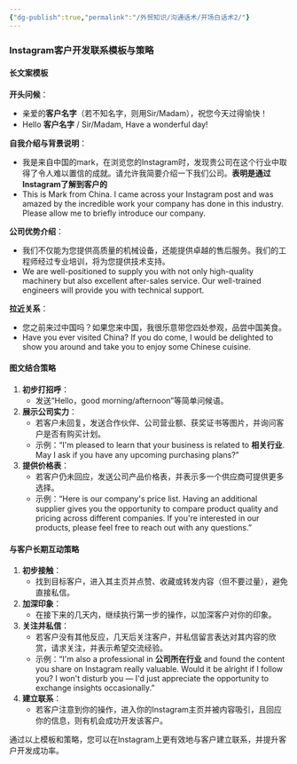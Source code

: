 ```yaml
---
{"dg-publish":true,"permalink":"/外贸知识/沟通话术/开场白话术2/"}
---
```


### Instagram客户开发联系模板与策略

#### 长文案模板

**开头问候**：

- 亲爱的**客户名字**（若不知名字，则用Sir/Madam），祝您今天过得愉快！
- Hello **客户名字** / Sir/Madam, Have a wonderful day!

**自我介绍与背景说明**：

- 我是来自中国的mark，在浏览您的Instagram时，发现贵公司在这个行业中取得了令人难以置信的成就。请允许我简要介绍一下我们公司。**表明是通过Instagram了解到客户的**
- This is Mark from China. I came across your Instagram post and was amazed by the incredible work your company has done in this industry. Please allow me to briefly introduce our company.

**公司优势介绍**：

- 我们不仅能为您提供高质量的机械设备，还能提供卓越的售后服务。我们的工程师经过专业培训，将为您提供技术支持。
- We are well-positioned to supply you with not only high-quality machinery but also excellent after-sales service. Our well-trained engineers will provide you with technical support.

**拉近关系**：

- 您之前来过中国吗？如果您来中国，我很乐意带您四处参观，品尝中国美食。
- Have you ever visited China? If you do come, I would be delighted to show you around and take you to enjoy some Chinese cuisine.

#### 图文结合策略

1. **初步打招呼**：
    - 发送“Hello，good morning/afternoon”等简单问候语。
2. **展示公司实力**：
    - 若客户未回复，发送合作伙伴、公司营业额、获奖证书等图片，并询问客户是否有购买计划。
    - 示例：“I'm pleased to learn that your business is related to **相关行业**. May I ask if you have any upcoming purchasing plans?”
3. **提供价格表**：
    - 若客户仍未回应，发送公司产品价格表，并表示多一个供应商可提供更多选择。
    - 示例：“Here is our company's price list. Having an additional supplier gives you the opportunity to compare product quality and pricing across different companies. If you're interested in our products, please feel free to reach out with any questions.”

#### 与客户长期互动策略

1. **初步接触**：
    - 找到目标客户，进入其主页并点赞、收藏或转发内容（但不要过量），避免直接私信。
2. **加深印象**：
    - 在接下来的几天内，继续执行第一步的操作，以加深客户对你的印象。
3. **关注并私信**：
    - 若客户没有其他反应，几天后关注客户，并私信留言表达对其内容的欣赏，请求关注，并表示希望交流经验。
    - 示例：“I'm also a professional in **公司所在行业** and found the content you share on Instagram really valuable. Would it be alright if I follow you? I won't disturb you — I'd just appreciate the opportunity to exchange insights occasionally.”
4. **建立联系**：
    - 若客户注意到你的操作，进入你的Instagram主页并被内容吸引，且回应你的信息，则有机会成功开发该客户。

通过以上模板和策略，您可以在Instagram上更有效地与客户建立联系，并提升客户开发成功率。